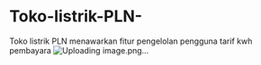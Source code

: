 # Toko-listrik-PLN-
Toko listrik PLN menawarkan fitur pengelolan pengguna tarif kwh pembayara
![Uploading image.png…]()
